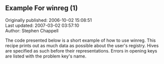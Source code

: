 ## Example For winreg (1)  
Originally published: 2006-10-02 15:08:51  
Last updated: 2007-03-02 03:57:10  
Author: Stephen Chappell  
  
The code presented below is a short example of how
to use winreg. This recipe prints out as much data
as possible about the user's registry. Hives are
specified as such before their representations.
Errors in opening keys are listed with the problem
key's name.